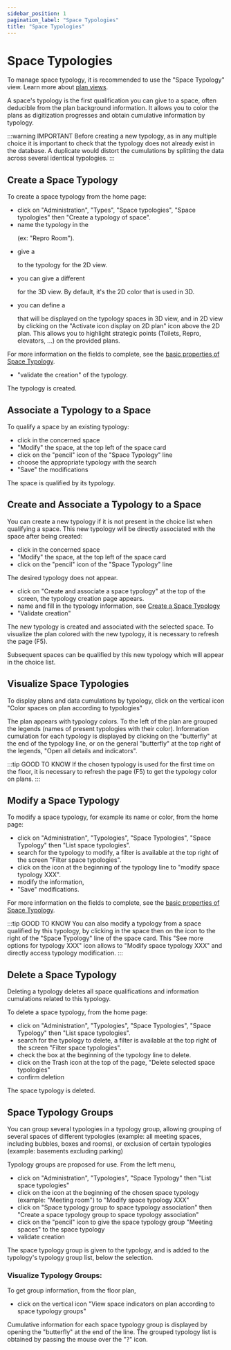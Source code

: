 ```yaml
---
sidebar_position: 1
pagination_label: "Space Typologies"
title: "Space Typologies"
---
```


# Space Typologies

To manage space typology, it is recommended to use the "Space Typology" view.
Learn more about [plan views](/en/docs/courses/views/planviews#space-typology-view).

A space's typology is the first qualification you can give to a space, often deducible from the plan background information.
It allows you to color the plans as digitization progresses and obtain cumulative information by typology.

:::warning IMPORTANT
Before creating a new typology, as in any multiple choice it is important to check that the typology does not already exist in the database. A duplicate would distort the cumulations by splitting the data across several identical typologies.
:::

## Create a Space Typology

To create a space typology from the home page:

-   click on "Administration", "Types", "Space typologies", "Space typologies" then "Create a typology of space".
-   name the typology in the <P code="roomType:name" /> (ex: "Repro Room").
-   give a <P code="roomType:color" /> to the typology for the 2D view.
-   you can give a different <P code="roomType:color3d" /> for the 3D view. By default, it's the 2D color that is used in 3D.
-   you can define a <P code="roomType:icon" /> that will be displayed on the typology spaces in 3D view, and in 2D view by clicking on the "Activate icon display on 2D plan" icon above the 2D plan. This allows you to highlight strategic points (Toilets, Repro, elevators, ...) on the provided plans.

For more information on the fields to complete, see the [basic properties of Space Typology](/en/entities/admin/types/room-types/room-type).

-   "validate the creation" of the typology.

The typology is created.

## Associate a Typology to a Space

To qualify a space by an existing typology:

-   click in the concerned space
-   "Modify" the space, at the top left of the space card
-   click on the "pencil" icon of the "Space Typology" line
-   choose the appropriate typology with the search
-   "Save" the modifications

The space is qualified by its typology.

## Create and Associate a Typology to a Space

You can create a new typology if it is not present in the choice list when qualifying a space.
This new typology will be directly associated with the space after being created:

-   click in the concerned space
-   "Modify" the space, at the top left of the space card
-   click on the "pencil" icon of the "Space Typology" line

The desired typology does not appear.

-   click on "Create and associate a space typology" at the top of the screen, the typology creation page appears.
-   name and fill in the typology information, see [Create a Space Typology](/en/docs/tutorials/surfaces/room/roomtype#create-a-space-typology)
-   "Validate creation"

The new typology is created and associated with the selected space.
To visualize the plan colored with the new typology, it is necessary to refresh the page (F5).

Subsequent spaces can be qualified by this new typology which will appear in the choice list.


## Visualize Space Typologies

To display plans and data cumulations by typology, click on the vertical icon "Color spaces on plan according to typologies"

The plan appears with typology colors.
To the left of the plan are grouped the legends (names of present typologies with their color).
Information cumulation for each typology is displayed by clicking on the "butterfly" at the end of the typology line, or on the general "butterfly" at the top right of the legends, "Open all details and indicators".

:::tip GOOD TO KNOW
If the chosen typology is used for the first time on the floor, it is necessary to refresh the page (F5) to get the typology color on plans.
:::

## Modify a Space Typology

To modify a space typology, for example its name or color, from the home page:

-   click on "Administration", "Typologies", "Space Typologies", "Space Typology" then "List space typologies".
-   search for the typology to modify, a filter is available at the top right of the screen "Filter space typologies".
-   click on the icon at the beginning of the typology line to "modify space typology XXX".
-   modify the information,
-   "Save" modifications.

For more information on the fields to complete, see the [basic properties of Space Typology](/en/entities/admin/types/room-types/room-type).

:::tip GOOD TO KNOW
You can also modify a typology from a space qualified by this typology, by clicking in the space then on the icon to the right of the "Space Typology" line of the space card. This "See more options for typology XXX" icon allows to "Modify space typology XXX" and directly access typology modification.
:::


## Delete a Space Typology

Deleting a typology deletes all space qualifications and information cumulations related to this typology.

To delete a space typology, from the home page:

-   click on "Administration", "Typologies", "Space Typologies", "Space Typology" then "List space typologies".
-   search for the typology to delete, a filter is available at the top right of the screen "Filter space typologies".
-   check the box at the beginning of the typology line to delete.
-   click on the Trash icon at the top of the page, "Delete selected space typologies"
-   confirm deletion

The space typology is deleted.

## Space Typology Groups

You can group several typologies in a typology group, allowing grouping of several spaces of different typologies (example: all meeting spaces, including bubbles, boxes and rooms), or exclusion of certain typologies (example: basements excluding parking)

Typology groups are proposed for use. From the left menu,

-   click on "Administration", "Typologies", "Space Typology" then "List space typologies"
-   click on the icon at the beginning of the chosen space typology (example: "Meeting room") to "Modify space typology XXX"
-   click on "Space typology group to space typology association" then "Create a space typology group to space typology association"
-   click on the "pencil" icon to give the space typology group "Meeting spaces" to the space typology
-   validate creation

The space typology group is given to the typology, and is added to the typology's typology group list, below the selection.

### Visualize Typology Groups:

To get group information, from the floor plan,

-   click on the vertical icon "View space indicators on plan according to space typology groups"

Cumulative information for each space typology group is displayed by opening the "butterfly" at the end of the line.
The grouped typology list is obtained by passing the mouse over the "?" icon.